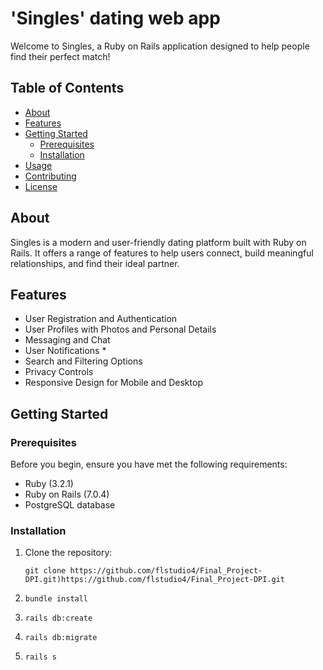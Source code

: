 # 'Singles' dating web app

Welcome to Singles, a Ruby on Rails application designed to help people find their perfect match!

## Table of Contents

- [About](#about)
- [Features](#features)
- [Getting Started](#getting-started)
  - [Prerequisites](#prerequisites)
  - [Installation](#installation)
- [Usage](#usage)
- [Contributing](#contributing)
- [License](#license)

## About

Singles is a modern and user-friendly dating platform built with Ruby on Rails. It offers a range of features to help users connect, build meaningful relationships, and find their ideal partner.

## Features

- User Registration and Authentication
- User Profiles with Photos and Personal Details
- Messaging and Chat
- User Notifications *
- Search and Filtering Options
- Privacy Controls
- Responsive Design for Mobile and Desktop

## Getting Started

### Prerequisites

Before you begin, ensure you have met the following requirements:

- Ruby (3.2.1)
- Ruby on Rails (7.0.4)
- PostgreSQL database

### Installation

1. Clone the repository:

   ```git clone https://github.com/flstudio4/Final_Project-DPI.git)https://github.com/flstudio4/Final_Project-DPI.git```
   
2. ```bundle install```
   
3. ```rails db:create```
   
4. ```rails db:migrate```
5. ```rails s```

